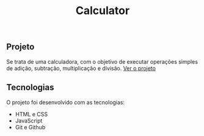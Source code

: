 <h1 align="center">Calculator</h1>

<br>

## Projeto

Se trata de uma calculadora, com o objetivo de executar operações simples de adição, subtração, multiplicação e divisão.
<a href="">Ver o projeto</a>
## Tecnologias

O projeto foi desenvolvido com as tecnologias:

- HTML e CSS
- JavaScript
- Git e Github

